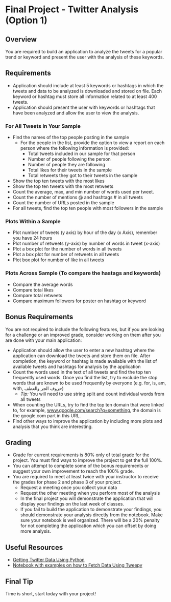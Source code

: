 # Final Project - Twitter Analysis (Option 1)

## Overview

You are required to build an application to analyze the tweets for a popular trend or keyword and present the user with the analysis of these keywords.

## Requirements

- Application should include at least 5 keywords or hashtags in which the tweets and data to be analyzed is downloaded and stored on file. Each keyword or hashtag must store all information related to at least 400 tweets.
- Application should present the user with keywords or hashtags that have been analyzed and allow the user to view the analysis.

### For All Tweets in Your Sample

- Find the names of the top people posting in the sample
  - For the people in the list, provide the option to view a report on each person where the following information is provided:
    - Total tweets included in our sample for that person
    - Number of people following the person
    - Number of people they are following
    - Total likes for their tweets in the sample
    - Total retweets they got to their tweets in the sample
- Show the top ten tweets with the most likes
- Show the top ten tweets with the most retweets
- Count the average, max, and min number of words used per tweet.
- Count the number of mentions @ and hashtags # in all tweets
- Count the number of URLs posted in the sample
- For all tweets, find the top ten people with most followers in the sample

### Plots Within a Sample

- Plot number of tweets (y axis) by hour of the day (x Axis), remember you have 24 hours
- Plot number of retweets (y-axis) by number of words in tweet (x-axis)
- Plot a box plot for the number of words in all tweets
- Plot a box plot for number of retweets in all tweets
- Plot box plot for number of like in all tweets

### Plots Across Sample (To compare the hastags and keywords)

- Compare the average words
- Compare total likes
- Compare total retweets
- Compare maximum followers for poster on hashtag or keyword

## Bonus Requirements

You are not required to include the following features, but if you are looking for a challenge or an improved grade, consider working on them after you are done with your main application:

- Application should allow the user to enter a new hashtag where the application can download the tweets and store them on file. After completion, the keyword or hashtag is made available with the list of available tweets and hashtags for analysis by the application
- Count the words used in the text of all tweets and find the top ten frequently used words. Once you find the list, try to exclude the stop words that are known to be used frequently by everyone (e.g. for, is, am, with, حروف الجر والعطف)
  - *Tip:* You will need to use string split and count individual words from all tweets
- When counting the URLs, try to find the top ten domain that were linked to, for example, www.google.com/search?q=something, the domain is the google.com part in this URL.
- Find other ways to improve the application by including more plots and analysis that you think are interesting.
  
## Grading

- Grade for current requirements is 80% only of total grade for the project. You must find ways to improve the project to get the full 100%.
- You can attempt to complete some of the bonus requirements or suggest your own improvement to reach the 100% grade.
- You are required to meet at least twice with your instructor to receive the grades for phase 2 and phase 3 of your project.
  - Request a meeting once you collect your data
  - Request the other meeting when you perform most of the analysis
  - In the final project you will demonstrate the application that will display your findings on the last week of classes.
  - If you fail to build the application to demonstrate your findings, you should demonstrate your analysis directly from the notebook. Make sure your notebook is well organized. There will be a 20% penalty for not completing the application which you can offset by doing more analysis.
  
## Useful Resources

- [Getting Twitter Data Using Python](https://www.earthdatascience.org/courses/use-data-open-source-python/intro-to-apis/twitter-data-in-python/)
- [Notebook with examples on how to Fetch Data Using Tweepy](http://malmarz.github.io/pandas/spring2018/tweeps_tips.ipynb)

## Final Tip

Time is short, start today with your project!